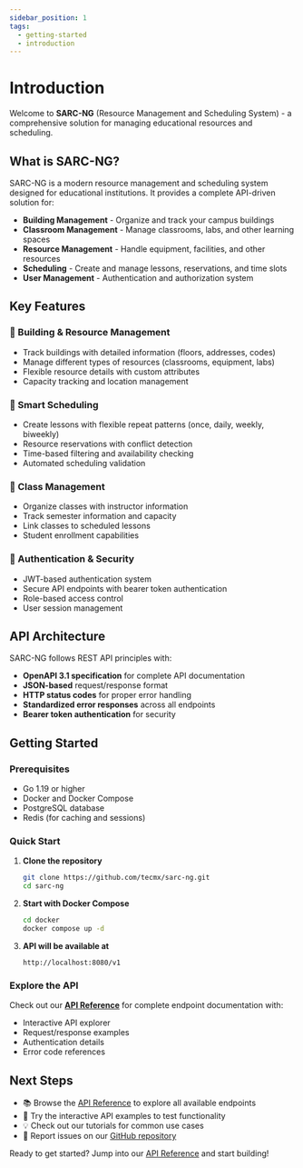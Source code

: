 ```yaml
---
sidebar_position: 1
tags:
  - getting-started
  - introduction
---
```


# Introduction

Welcome to **SARC-NG** (Resource Management and Scheduling System) - a comprehensive solution for managing educational resources and scheduling.

## What is SARC-NG?

SARC-NG is a modern resource management and scheduling system designed for educational institutions. It provides a complete API-driven solution for:

- **Building Management** - Organize and track your campus buildings
- **Classroom Management** - Manage classrooms, labs, and other learning spaces
- **Resource Management** - Handle equipment, facilities, and other resources
- **Scheduling** - Create and manage lessons, reservations, and time slots
- **User Management** - Authentication and authorization system

## Key Features

### 🏢 Building & Resource Management
- Track buildings with detailed information (floors, addresses, codes)
- Manage different types of resources (classrooms, equipment, labs)
- Flexible resource details with custom attributes
- Capacity tracking and location management

### 📅 Smart Scheduling
- Create lessons with flexible repeat patterns (once, daily, weekly, biweekly)
- Resource reservations with conflict detection
- Time-based filtering and availability checking
- Automated scheduling validation

### 👥 Class Management
- Organize classes with instructor information
- Track semester information and capacity
- Link classes to scheduled lessons
- Student enrollment capabilities

### 🔐 Authentication & Security
- JWT-based authentication system
- Secure API endpoints with bearer token authentication
- Role-based access control
- User session management

## API Architecture

SARC-NG follows REST API principles with:

- **OpenAPI 3.1 specification** for complete API documentation
- **JSON-based** request/response format
- **HTTP status codes** for proper error handling
- **Standardized error responses** across all endpoints
- **Bearer token authentication** for security

## Getting Started

### Prerequisites

- Go 1.19 or higher
- Docker and Docker Compose
- PostgreSQL database
- Redis (for caching and sessions)

### Quick Start

1. **Clone the repository**
   ```bash
   git clone https://github.com/tecmx/sarc-ng.git
   cd sarc-ng
   ```

2. **Start with Docker Compose**
   ```bash
   cd docker
   docker compose up -d
   ```

3. **API will be available at**
   ```
   http://localhost:8080/v1
   ```

### Explore the API

Check out our [**API Reference**](/docs/category/api-reference) for complete endpoint documentation with:

- Interactive API explorer
- Request/response examples
- Authentication details
- Error code references

## Next Steps

- 📚 Browse the [API Reference](/docs/category/api-reference) to explore all available endpoints
- 🚀 Try the interactive API examples to test functionality
- 💡 Check out our tutorials for common use cases
- 🐛 Report issues on our [GitHub repository](https://github.com/tecmx/sarc-ng)

Ready to get started? Jump into our [API Reference](/docs/category/api-reference) and start building!
